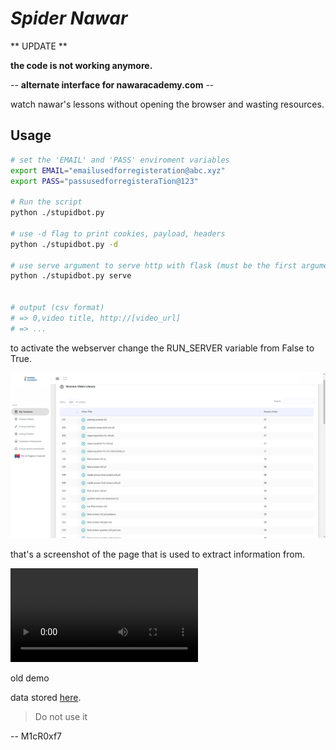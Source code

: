 # _Spider Nawar_

** UPDATE **

__the code is not working anymore.__


-- **__alternate interface for nawaracademy.com__** --

watch nawar's lessons without opening the browser and wasting resources.

## Usage

```bash
# set the 'EMAIL' and 'PASS' enviroment variables
export EMAIL="emailusedforregisteration@abc.xyz"
export PASS="passusedforregisteraTion@123"

# Run the script
python ./stupidbot.py

# use -d flag to print cookies, payload, headers
python ./stupidbot.py -d

# use serve argument to serve http with flask (must be the first argument)
python ./stupidbot.py serve


# output (csv format)
# => 0,video title, http://[video_url]
# => ...

```

to activate the webserver change the RUN_SERVER variable from False to True.

![screenshot](./screenshot.png)

that's a screenshot of the page that is used to extract information from.


![video](./nawar.mp4)

old demo

data stored [here](./censored.csv).

> Do not use it

-- M1cR0xf7
